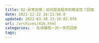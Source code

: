 ```yaml
---
title: 02-异常处理：如何提高程序的稳定性？回放
date: 2021-12-22 16:11:50.0
updated: 2022-03-30 23:18:02.978
url: /archives/416.html
categories: - 在线编程一对一学员回放
tags: 
---
```


